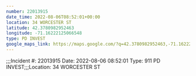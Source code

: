 ```yaml
---
number: 22013915
date_time: 2022-08-06T08:52:01+00:00
location: 34 WORCESTER ST
latitude: 42.3780982952463
longitude: -71.16222125066548
type: PD INVEST
google_maps_link: https://maps.google.com/?q=42.3780982952463,-71.16222125066548
---
```


;;;Incident #: 22013915   Date: 2022-08-06 08:52:01   Type: 911 PD INVEST;;;Location: 34 WORCESTER ST
